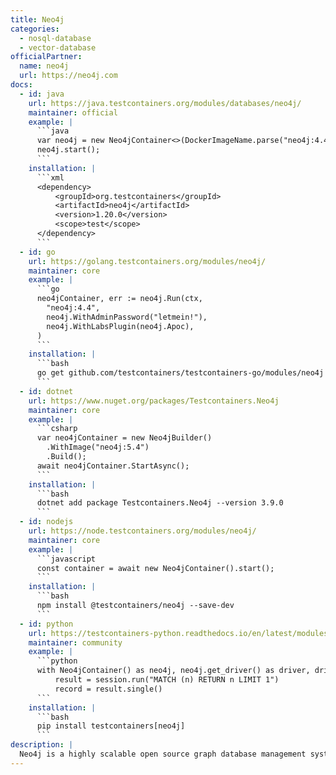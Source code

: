 ```yaml
---
title: Neo4j
categories:
  - nosql-database
  - vector-database
officialPartner:
  name: neo4j
  url: https://neo4j.com
docs:
  - id: java
    url: https://java.testcontainers.org/modules/databases/neo4j/
    maintainer: official
    example: |
      ```java
      var neo4j = new Neo4jContainer<>(DockerImageName.parse("neo4j:4.4"));
      neo4j.start();
      ```
    installation: |
      ```xml
      <dependency>
          <groupId>org.testcontainers</groupId>
          <artifactId>neo4j</artifactId>
          <version>1.20.0</version>
          <scope>test</scope>
      </dependency>
      ```
  - id: go
    url: https://golang.testcontainers.org/modules/neo4j/
    maintainer: core
    example: |
      ```go
      neo4jContainer, err := neo4j.Run(ctx,
        "neo4j:4.4",
        neo4j.WithAdminPassword("letmein!"),
        neo4j.WithLabsPlugin(neo4j.Apoc),
      )
      ```
    installation: |
      ```bash
      go get github.com/testcontainers/testcontainers-go/modules/neo4j
      ```
  - id: dotnet
    url: https://www.nuget.org/packages/Testcontainers.Neo4j
    maintainer: core
    example: |
      ```csharp
      var neo4jContainer = new Neo4jBuilder()
        .WithImage("neo4j:5.4")
        .Build();
      await neo4jContainer.StartAsync();
      ```
    installation: |
      ```bash
      dotnet add package Testcontainers.Neo4j --version 3.9.0
      ```
  - id: nodejs
    url: https://node.testcontainers.org/modules/neo4j/
    maintainer: core
    example: |
      ```javascript
      const container = await new Neo4jContainer().start();
      ```
    installation: |
      ```bash
      npm install @testcontainers/neo4j --save-dev
      ```
  - id: python
    url: https://testcontainers-python.readthedocs.io/en/latest/modules/neo4j/README.html
    maintainer: community
    example: |
      ```python
      with Neo4jContainer() as neo4j, neo4j.get_driver() as driver, driver.session() as session:
          result = session.run("MATCH (n) RETURN n LIMIT 1")
          record = result.single()
      ```
    installation: |
      ```bash
      pip install testcontainers[neo4j]
      ```
description: |
  Neo4j is a highly scalable open source graph database management system.
---
```

